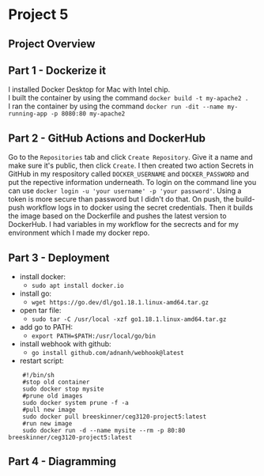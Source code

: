 # Project 5
## Project Overview
## Part 1 - Dockerize it
I installed Docker Desktop for Mac with Intel chip.  
I built the container by using the command `docker build -t my-apache2 .`  
I ran the container by using the command `docker run -dit --name my-running-app -p 8080:80 my-apache2`
## Part 2 - GitHub Actions and DockerHub
Go to the `Repositories` tab and click `Create Repository`. Give it a name and make sure it's public, then click `Create`. I then created two action Secrets in GitHub in my respository called `DOCKER_USERNAME` and `DOCKER_PASSWORD` and put the repective information underneath. To login on the command line you can use `docker login -u 'your username' -p 'your password'`. Using a token is more secure than password but I didn't do that. On push, the build-push workflow logs in to docker using the secret credentials. Then it builds the image based on the Dockerfile and pushes the latest version to DockerHub. I had variables in my workflow for the secrects and for my environment which I made my docker repo.
## Part 3 - Deployment  
- install docker:
    - `sudo apt install docker.io`
- install go:
    - `wget https://go.dev/dl/go1.18.1.linux-amd64.tar.gz`
- open tar file:
    - `sudo tar -C /usr/local -xzf go1.18.1.linux-amd64.tar.gz`
- add go to PATH:
    - `export PATH=$PATH:/usr/local/go/bin`
- install webhook with github:
    - `go install github.com/adnanh/webhook@latest`
- restart script: 
``` 
    #!/bin/sh    
    #stop old container  
    sudo docker stop mysite  
    #prune old images  
    sudo docker system prune -f -a  
    #pull new image  
    sudo docker pull breeskinner/ceg3120-project5:latest  
    #run new image  
    sudo docker run -d --name mysite --rm -p 80:80 breeskinner/ceg3120-project5:latest  
 ``` 

## Part 4 - Diagramming